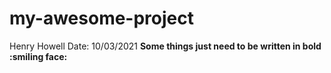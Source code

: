 # my-awesome-project

Henry Howell
Date: 10/03/2021
**Some things just need to be written in bold :smiling face:**
